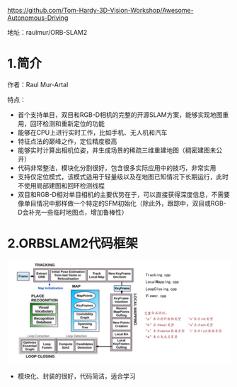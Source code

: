 https://github.com/Tom-Hardy-3D-Vision-Workshop/Awesome-Autonomous-Driving

地址：raulmur/ORB-SLAM2

# 1.简介

作者：Raul Mur-Artal

特点：

* 首个支持单目，双目和RGB-D相机的完整的开源SLAM方案，能够实现地图重用，回环检测和重新定位的功能
* 能够在CPU上进行实时工作，比如手机、无人机和汽车
* 特征点法的巅峰之作，定位精度极高
* 能够实时计算出相机位姿，并生成场景的稀疏三维重建地图（稠密建图未公开）
* 代码非常整洁，模块化分割很好，包含很多实际应用中的技巧，非常实用
* 支持仅定位模式，该模式适用于轻量级以及在地图已知情况下长期运行，此时不使用局部建图和回环检测线程
* 双目和RGB-D相对单目相机的主要优势在于，可以直接获得深度信息，不需要像单目情况中那样做一个特定的SFM初始化（除此外，跟踪中，双目或RGB-D会补充一些临时地图点，增加鲁棒性）

# 2.ORBSLAM2代码框架

![image-20210311215604327](images/image-20210311215604327.png)

 

* 模块化、封装的很好，代码简洁，适合学习